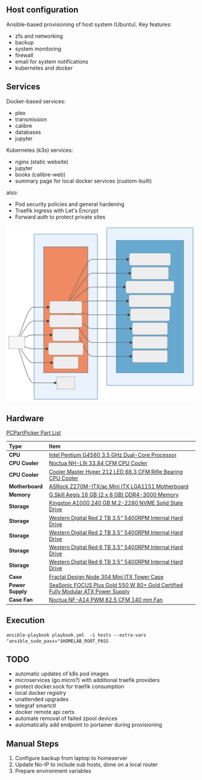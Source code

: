## Host configuration
Ansible-based provisioning of host system (Ubuntu). Key features:
- zfs and networking
- backup
- system monitoring
- firewall
- email for system notifications
- kubernetes and docker


## Services
Docker-based services:
- plex
- transmission
- calibre
- databases
- jupyter

Kubernetes (k3s) services:
- nginx (static website)
- jupyter
- books (calibre-web)
- summary page for local docker services (custom-built)

also:
- Pod security policies and general hardening
- Traefik ingress with Let's Encrypt
- Forward auth to protect private sites


![Services](topology.svg)


## Hardware
[PCPartPicker Part List](https://pcpartpicker.com/list/RBVDTC)

Type|Item
:----|:----
**CPU** | [Intel Pentium G4560 3.5 GHz Dual-Core Processor](https://pcpartpicker.com/product/8gKhP6/intel-pentium-g4560-35ghz-dual-core-processor-bx80677g4560)
**CPU Cooler** | [Noctua NH-L9i 33.84 CFM CPU Cooler](https://pcpartpicker.com/product/xxphP6/noctua-nh-l9i-3384-cfm-cpu-cooler-nh-l9i)
**CPU Cooler** | [Cooler Master Hyper 212 LED 66.3 CFM Rifle Bearing CPU Cooler](https://pcpartpicker.com/product/YdJkcf/cooler-master-hyper-212-led-663-cfm-rifle-bearing-cpu-cooler-rr-212l-16pr-r1)
**Motherboard** | [ASRock Z270M-ITX/ac Mini ITX LGA1151 Motherboard](https://pcpartpicker.com/product/2Hbkcf/asrock-z270m-itxac-mini-itx-lga1151-motherboard-z270m-itxac) 
**Memory** | [G.Skill Aegis 16 GB (2 x 8 GB) DDR4-3000 Memory](https://pcpartpicker.com/product/FNprxr/gskill-aegis-16gb-2-x-8gb-ddr4-3000-memory-f43000c16d16gisb)
**Storage** | [Kingston A1000 240 GB M.2-2280 NVME Solid State Drive](https://pcpartpicker.com/product/FVfhP6/kingston-a1000-240gb-m2-2280-solid-state-drive-sa1000m8240g)
**Storage** | [Western Digital Red 2 TB 3.5" 5400RPM Internal Hard Drive](https://pcpartpicker.com/product/9wW9TW/western-digital-internal-hard-drive-wd20efrx)
**Storage** | [Western Digital Red 2 TB 3.5" 5400RPM Internal Hard Drive](https://pcpartpicker.com/product/9wW9TW/western-digital-internal-hard-drive-wd20efrx)
**Storage** | [Western Digital Red 6 TB 3.5" 5400RPM Internal Hard Drive](https://pcpartpicker.com/product/DhsKHx/western-digital-internal-hard-drive-wd60efrx)
**Storage** | [Western Digital Red 6 TB 3.5" 5400RPM Internal Hard Drive](https://pcpartpicker.com/product/DhsKHx/western-digital-internal-hard-drive-wd60efrx)
**Case** | [Fractal Design Node 304 Mini ITX Tower Case](https://pcpartpicker.com/product/BWFPxr/fractal-design-case-fdcanode304bl)
**Power Supply** | [SeaSonic FOCUS Plus Gold 550 W 80+ Gold Certified Fully Modular ATX Power Supply](https://pcpartpicker.com/product/bkp323/seasonic-focus-plus-gold-550w-80-gold-certified-fully-modular-atx-power-supply-ssr-550fx)
**Case Fan** | [Noctua NF-A14 PWM 82.5 CFM 140 mm Fan](https://pcpartpicker.com/product/dwR48d/noctua-case-fan-nfa14pwm)

## Execution
```
ansible-playbook playbook.yml  -i hosts --extra-vars "ansible_sudo_pass="$HOMELAB_ROOT_PASS
```

## TODO
- automatic updates of k8s pod images
- microservices (go.micro?) with additional traefik providers
- protect docker.sock for traefik consumption
- local docker registry
- unattended upgrades
- telegraf smartctl
- docker remote api certs
- automate removal of failed zpool devices
- automatically add endpoint to portainer during provisioning

## Manual Steps
1. Configure backup from laptop to homeserver
2. Update No-IP to include sub hosts, done on a local router
3. Prepare environment variables